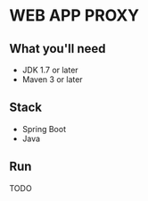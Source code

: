 # WEB APP PROXY

## What you'll need
- JDK 1.7 or later
- Maven 3 or later

## Stack
- Spring Boot
- Java

## Run
TODO
